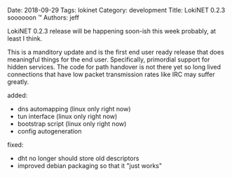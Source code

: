 Date: 2018-09-29
Tags: lokinet
Category: development
Title: LokiNET 0.2.3 soooooon ™
Authors: jeff
 
LokiNET 0.2.3 release will be happening soon-ish this week probably, at least I think.

This is a manditory update and is the first end user ready release that does
meaningful things for the end user. Specifically, primordial support for hidden services.
The code for path handover is not there yet so long lived connections that have low packet 
transmission rates like IRC may suffer greatly.

added:

* dns automapping (linux only right now)
* tun interface (linux only right now)
* bootstrap script (linux only right now)
* config autogeneration

fixed:

* dht no longer should store old descriptors
* improved debian packaging so that it "just works"
